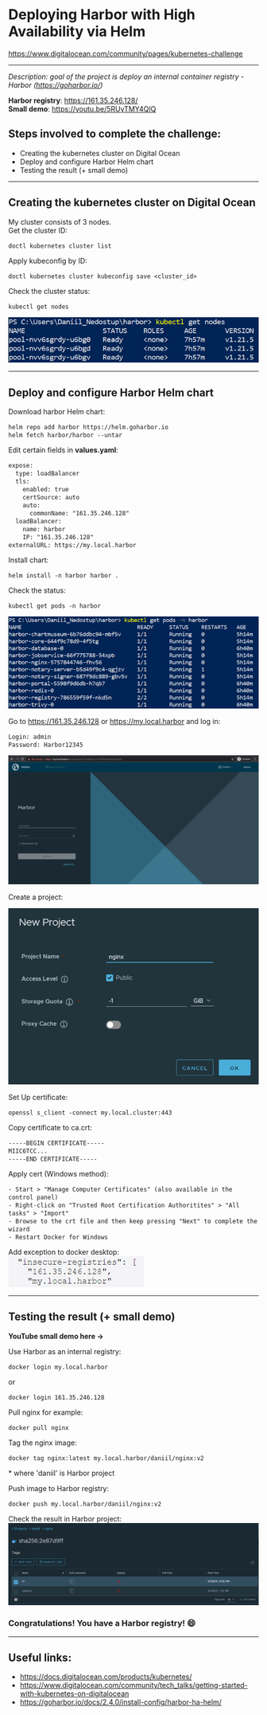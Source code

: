# Deploying Harbor with High Availability via Helm

https://www.digitalocean.com/community/pages/kubernetes-challenge<br>

----

_Description: goal of the project is deploy an internal container registry - Harbor (https://goharbor.io/)_ <br>

**Harbor registry**: https://161.35.246.128/<br>
**Small demo**: https://youtu.be/5RUyTMY4QlQ <br>

## Steps involved to complete the challenge:<br>

- Creating the kubernetes cluster on Digital Ocean<br>
- Deploy and configure Harbor Helm chart<br>
- Testing the result (+ small demo)<br>

----

## Creating the kubernetes cluster on Digital Ocean

My cluster consists of 3 nodes.<br>
Get the cluster ID:<br>
```
doctl kubernetes cluster list
```
Apply kubeconfig by ID:<br>
```
doctl kubernetes cluster kubeconfig save <cluster_id>
```
Check the cluster status:<br>
```
kubectl get nodes
```
![setting_mysql_operator](images/getnodes.jpg)

----

## Deploy and configure Harbor Helm chart <br>

Download harbor Helm chart:<br>

```
helm repo add harbor https://helm.goharbor.io
helm fetch harbor/harbor --untar
```
Edit certain fields in **values.yaml**: <br>

```
expose:
  type: loadBalancer
  tls:
    enabled: true
    certSource: auto
    auto:
      commonName: "161.35.246.128"
  loadBalancer:
    name: harbor
    IP: "161.35.246.128"
externalURL: https://my.local.harbor
```

Install chart:
```
helm install -n harbor harbor .
```
Check the status:
```
kubectl get pods -n harbor
```
![setting_mysql_operator](images/getpods.jpg)

Go to https://161.35.246.128 or https://my.local.harbor and log in:
```
Login: admin
Password: Harbor12345
```
![setting_mysql_operator](images/harborui.jpg)

Create a project:

![setting_mysql_operator](images/newproject.jpg)

Set Up certificate:

```
openssl s_client -connect my.local.cluster:443
```
Copy certificate to ca.crt:
```
-----BEGIN CERTIFICATE-----
MIIC6TCC...
-----END CERTIFICATE-----
```

Apply cert (Windows method):
```
- Start > "Manage Computer Certificates" (also available in the control panel)
- Right-click on "Trusted Root Certification Authoritites" > "All tasks" > "Import"
- Browse to the crt file and then keep pressing "Next" to complete the wizard
- Restart Docker for Windows
```
Add exception to docker desktop:<br>
![setting_mysql_operator](images/docker.jpg)

-----
## Testing the result (+ small demo)

**YouTube small demo here ->** <br>

Use Harbor as an internal registry:<br>
```
docker login my.local.harbor
```
or<br>
```
docker login 161.35.246.128
```
Pull nginx for example:<br>
```
docker pull nginx
```
Tag the nginx image:<br>
```
docker tag nginx:latest my.local.harbor/daniil/nginx:v2 

```
\* where 'daniil' is Harbor project

Push image to Harbor registry:
```
docker push my.local.harbor/daniil/nginx:v2
```
Check the result in Harbor project: <br>
![setting_mysql_operator](images/image.jpg)

### Congratulations! You have a Harbor registry! 😄
----
## Useful links:
- https://docs.digitalocean.com/products/kubernetes/
- https://www.digitalocean.com/community/tech_talks/getting-started-with-kubernetes-on-digitalocean
- https://goharbor.io/docs/2.4.0/install-config/harbor-ha-helm/